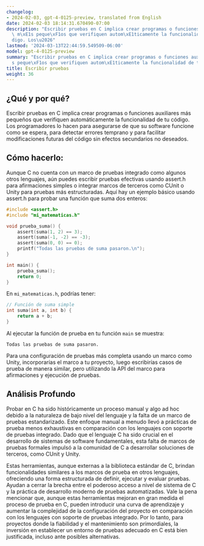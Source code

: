 ```yaml
---
changelog:
- 2024-02-03, gpt-4-0125-preview, translated from English
date: 2024-02-03 18:14:31.670490-07:00
description: "Escribir pruebas en C implica crear programas o funciones auxiliares\
  \ m\xE1s peque\xF1os que verifiquen autom\xE1ticamente la funcionalidad de tu c\xF3\
  digo. Los\u2026"
lastmod: '2024-03-13T22:44:59.549509-06:00'
model: gpt-4-0125-preview
summary: "Escribir pruebas en C implica crear programas o funciones auxiliares m\xE1\
  s peque\xF1os que verifiquen autom\xE1ticamente la funcionalidad de tu c\xF3digo."
title: Escribir pruebas
weight: 36
---
```


## ¿Qué y por qué?
Escribir pruebas en C implica crear programas o funciones auxiliares más pequeños que verifiquen automáticamente la funcionalidad de tu código. Los programadores lo hacen para asegurarse de que su software funcione como se espera, para detectar errores temprano y para facilitar modificaciones futuras del código sin efectos secundarios no deseados.

## Cómo hacerlo:
Aunque C no cuenta con un marco de pruebas integrado como algunos otros lenguajes, aún puedes escribir pruebas efectivas usando assert.h para afirmaciones simples o integrar marcos de terceros como CUnit o Unity para pruebas más estructuradas. Aquí hay un ejemplo básico usando assert.h para probar una función que suma dos enteros:

```c
#include <assert.h>
#include "mi_matematicas.h"

void prueba_suma() {
    assert(suma(1, 2) == 3);
    assert(suma(-1, -2) == -3);
    assert(suma(0, 0) == 0);
    printf("Todas las pruebas de suma pasaron.\n");
}

int main() {
    prueba_suma();
    return 0;
}
```

En `mi_matematicas.h`, podrías tener:

```c
// Función de suma simple
int suma(int a, int b) {
    return a + b;
}
```

Al ejecutar la función de prueba en tu función `main` se muestra:

```
Todas las pruebas de suma pasaron.
```

Para una configuración de pruebas más completa usando un marco como Unity, incorporarías el marco a tu proyecto, luego escribirías casos de prueba de manera similar, pero utilizando la API del marco para afirmaciones y ejecución de pruebas.

## Análisis Profundo
Probar en C ha sido históricamente un proceso manual y algo ad hoc debido a la naturaleza de bajo nivel del lenguaje y la falta de un marco de pruebas estandarizado. Este enfoque manual a menudo llevó a prácticas de prueba menos exhaustivas en comparación con los lenguajes con soporte de pruebas integrado. Dado que el lenguaje C ha sido crucial en el desarrollo de sistemas de software fundamentales, esta falta de marcos de pruebas formales impulsó a la comunidad de C a desarrollar soluciones de terceros, como CUnit y Unity.

Estas herramientas, aunque externas a la biblioteca estándar de C, brindan funcionalidades similares a los marcos de prueba en otros lenguajes, ofreciendo una forma estructurada de definir, ejecutar y evaluar pruebas. Ayudan a cerrar la brecha entre el poderoso acceso a nivel de sistema de C y la práctica de desarrollo moderno de pruebas automatizadas. Vale la pena mencionar que, aunque estas herramientas mejoran en gran medida el proceso de prueba en C, pueden introducir una curva de aprendizaje y aumentar la complejidad de la configuración del proyecto en comparación con los lenguajes con soporte de pruebas integrado. Por lo tanto, para proyectos donde la fiabilidad y el mantenimiento son primordiales, la inversión en establecer un entorno de pruebas adecuado en C está bien justificada, incluso ante posibles alternativas.
